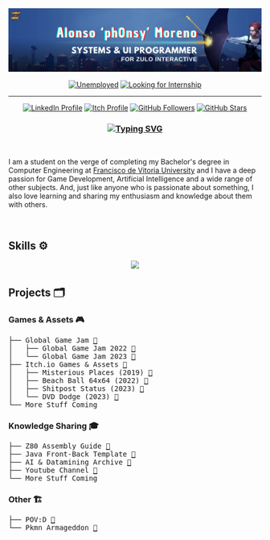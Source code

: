 <img alt="Banner" src="https://raw.githubusercontent.com/ph0nsy/ph0nsy/main/LinkedInBanner.png">

<p align="center">
  <a target="_blank" href="https://www.linkedin.com/in/ph0nsy/"><img alt="Unemployed" src="https://img.shields.io/badge/Job_status-Unemployed-teal.svg"></a>
  <a target="_blank" href="https://www.linkedin.com/in/ph0nsy/"><img alt="Looking for Internship" src="https://img.shields.io/badge/Looking_for-Internship%20|%20Junior%20Position-maroon.svg"></a>
</p>

<hr>

<p align="center">
  <!--<a target="_blank" href="https://linktr.ee/ph0nsy_"><img alt="Linktree" src="https://img.shields.io/badge/-Linktree-olive?style=flat&logo=Linktree&logoColor=white&link=https://linktr.ee/ph0nsy_"></a>-->
  <a target="_blank" href="https://www.linkedin.com/in/ph0nsy/"><img alt="LinkedIn Profile" src="https://img.shields.io/badge/-LinkedIn-blue?style=flat&logo=LinkedIn&logoColor=white&link=https://www.linkedin.com/in/ph0nsy/"></a>
  <a target="_blank" href="https://ph0nsy.itch.io"><img alt="Itch Profile" src="https://img.shields.io/badge/-Itch.io-red?style=flat&logo=Itch.io&logoColor=white&link=https://ph0nsy.itch.io"></a>
  <!--<a target="_blank" href="https://www.youtube.com/@ph0nsy"><img alt="YouTube Channel" src="https://img.shields.io/badge/-YouTube-grey?style=flat&logo=YouTube&logoColor=red&link=https://www.youtube.com/@ph0nsy"></a>-->
  <a href="https://github.com/ph0nsy"><img alt="GitHub Followers" src="https://img.shields.io/github/followers/ph0nsy?style=flat&labelColor=1f1f1f&color=2EA967&logo=github"></a>
  <a href="https://github.com/ph0nsy"><img alt="GitHub Stars" src="https://img.shields.io/github/stars/ph0nsy?style=flat&labelColor=1f1f1f&color=2EA967&logo=github"></a>
</p>

<h3 align="center">
  <a href="https://git.io/typing-svg"><img src="https://readme-typing-svg.demolab.com?font=Chau+Philomene+One&size=30&duration=1000&pause=5000&color=F7ACA0&center=true&multiline=true&repeat=false&random=false&width=435&lines=%E2%97%9D(%E1%B5%94%E1%B5%95%E1%B5%94)%E2%97%9CHELLO+EVERYONE+!%E2%97%9D(%E1%B5%94%E1%B5%95%E1%B5%94)%E2%97%9C" alt="Typing SVG" /></a>
</h3>

<br>

I am a student on the verge of completing my Bachelor's degree in Computer Engineering at [Francisco de Vitoria University](https://www.ufv.es/welcome-to-ufv-madrid/) and I have a deep passion for Game Development, Artificial Intelligence and a wide range of other subjects. And, just like anyone who is passionate about something, I also love learning and sharing my enthusiasm and knowledge about them with others.

<br>

## Skills ⚙️
<p align="center"> <img src="https://skillicons.dev/icons?i=c,cpp,cs,unity,unreal,mysql,git,github,html,css,bootstrap,js,nodejs,py,tensorflow,vercel&perline=8" /> </p>

## Projects 🗂️

### Games & Assets 🎮

<pre>
├── Global Game Jam <a href="https://v3.globalgamejam.org/users/ph0nsy">🔗</a>
│   ├── Global Game Jam 2022 <a href="https://v3.globalgamejam.org/2022/games/vice-duo-4">🔗</a>
│   └── Global Game Jam 2023 <a href="https://v3.globalgamejam.org/2023/games/sprouts-7">🔗</a>
├── Itch.io Games & Assets <a href="https://ph0nsy.itch.io">🔗</a>
│   ├── Misterious Places (2019) <a href="https://ph0nsy.itch.io/misterious-places-game-concept">🔗</a>
│   ├── Beach Ball 64x64 (2022) <a href="https://ph0nsy.itch.io/beach-ball-64x64">🔗</a>
│   ├── Shitpost Status (2023) <a href="https://ph0nsy.itch.io/shitpost-status">🔗</a>
│   └── DVD Dodge (2023) <a href="https://ph0nsy.itch.io/dvd-dodge">🔗</a>
└── More Stuff Coming
</pre>

### Knowledge Sharing 🎓

<pre>
├── Z80 Assembly Guide <a href="https://ph0nsy.github.io/z80-Assembly-Guide/">🔗</a>
├── Java Front-Back Template <a href="https://github.com/ph0nsy/dis_extraordinaria_ejemplo">🔗</a>
├── AI & Datamining Archive <a href="https://github.com/ph0nsy/AI_Projects">🔗</a>
├── Youtube Channel <a href="https://www.youtube.com/@ph0nsy">🔗</a>
└── More Stuff Coming
</pre>

### Other 🏗️

<pre>
├── POV:D <a href="https://pov-d.vercel.app">🔗</a>
└── Pkmn Armageddon <a href="https://ph0nsy.github.io/PkmnArmageddonOfficial/">🔗</a>
</pre>

<!--
## Stats 📊

<br>
<p align="center">
  <img height="200px" alt="Ph0nsy's GitHub Stats" src="https://github-readme-streak-stats.herokuapp.com/?user=ph0nsy&theme=dark&hide_border=true">
  <img height="200px" alt="GitHub Streak" src="https://github-readme-stats.vercel.app/api?username=ph0nsy&theme=dark&show_icons=true&hide_border=true&count_private=false" />
</p>
-->
